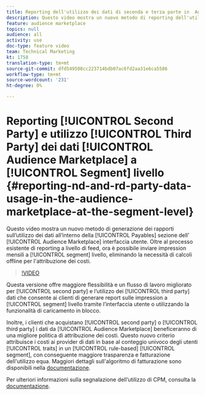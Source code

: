 ```yaml
---
title: Reporting dell'utilizzo dei dati di seconda e terza parte in  Audience Marketplace a livello di segmento
description: Questo video mostra un nuovo metodo di reporting dell'utilizzo dei dati nella sezione Payables dell'interfaccia utente del Audience Marketplace . Oltre al processo esistente di reporting a livello di feed, ora è possibile inviare impression mensili a livello di segmento, eliminando la necessità di calcoli offline per l'attribuzione dei costi.
feature: audience marketplace
topics: null
audience: all
activity: use
doc-type: feature video
team: Technical Marketing
kt: 1758
translation-type: tm+mt
source-git-commit: dfd549508cc223714bdb07ac6fd2aa31e6ca5586
workflow-type: tm+mt
source-wordcount: '231'
ht-degree: 0%

---
```



# Reporting [!UICONTROL Second Party] e utilizzo [!UICONTROL Third Party] dei dati [!UICONTROL Audience Marketplace] a [!UICONTROL Segment] livello {#reporting-nd-and-rd-party-data-usage-in-the-audience-marketplace-at-the-segment-level}

Questo video mostra un nuovo metodo di generazione dei rapporti sull’utilizzo dei dati all’interno della [!UICONTROL Payables] sezione dell’ [!UICONTROL Audience Marketplace] interfaccia utente. Oltre al processo esistente di reporting a livello di feed, ora è possibile inviare impression mensili a [!UICONTROL segment] livello, eliminando la necessità di calcoli offline per l&#39;attribuzione dei costi.

>[!VIDEO](https://video.tv.adobe.com/v/25522/?quality=12)

Questa versione offre maggiore flessibilità e un flusso di lavoro migliorato per [!UICONTROL second party] e l’utilizzo dei [!UICONTROL third party] dati che consente ai clienti di generare report sulle impression a [!UICONTROL segment] livello tramite l’interfaccia utente o utilizzando la funzionalità di caricamento in blocco.

Inoltre, i clienti che acquistano [!UICONTROL second party] o [!UICONTROL third party] i dati da [!UICONTROL Audience Marketplace] beneficeranno di una migliore politica di attribuzione dei costi. Questo nuovo criterio attribuisce i costi ai provider di dati in base al conteggio univoco degli utenti [!UICONTROL traits] in un [!UICONTROL rule-based] [!UICONTROL segment], con conseguente maggiore trasparenza e fatturazione dell&#39;utilizzo equa. Maggiori dettagli sull&#39;algoritmo di fatturazione sono disponibili nella [documentazione](https://experiencecloud.adobe.com/resources/help/en_US/aam/marketplace_cpm_billing.html).

Per ulteriori informazioni sulla segnalazione dell’utilizzo di CPM, consulta la [documentazione](https://experiencecloud.adobe.com/resources/help/en_US/aam/t_marketplace_report_cpm_usage.html).